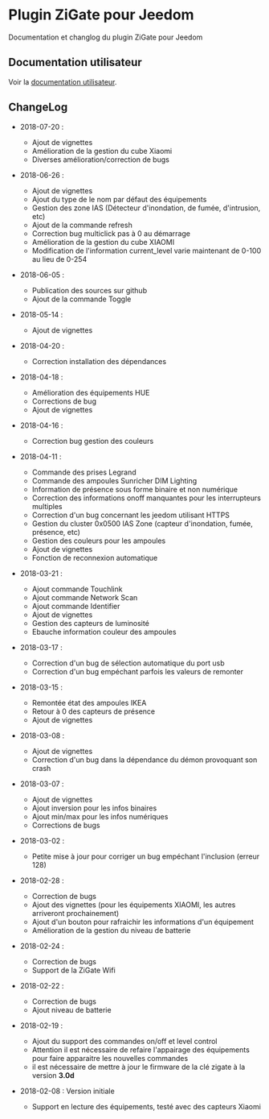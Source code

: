 Plugin ZiGate pour Jeedom
=========================

Documentation et changlog du plugin ZiGate pour Jeedom

## Documentation utilisateur

Voir la [documentation utilisateur](documentation/Documentation.md).

## ChangeLog

* 2018-07-20 :
	- Ajout de vignettes
	- Amélioration de la gestion du cube Xiaomi
	- Diverses amélioration/correction de bugs

* 2018-06-26 :
	- Ajout de vignettes
	- Ajout du type de le nom par défaut des équipements
	- Gestion des zone IAS (Détecteur d'inondation, de fumée, d'intrusion, etc)
	- Ajout de la commande refresh
	- Correction bug multiclick pas à 0 au démarrage
	- Amélioration de la gestion du cube XIAOMI
	- Modification de l'information current_level varie maintenant de 0-100 au lieu de 0-254

* 2018-06-05 :
    - Publication des sources sur github
    - Ajout de la commande Toggle
    
* 2018-05-14 :
    - Ajout de vignettes

* 2018-04-20 :
    - Correction installation des dépendances

* 2018-04-18 :
    - Amélioration des équipements HUE
    - Corrections de bug
    - Ajout de vignettes

* 2018-04-16 :
    - Correction bug gestion des couleurs

* 2018-04-11 :
    - Commande des prises Legrand
    - Commande des ampoules Sunricher DIM Lighting
    - Information de présence sous forme binaire et non numérique
    - Correction des informations onoff manquantes pour les interrupteurs multiples
    - Correction d'un bug concernant les jeedom utilisant HTTPS
    - Gestion du cluster 0x0500 IAS Zone (capteur d'inondation, fumée, présence, etc)
    - Gestion des couleurs pour les ampoules
    - Ajout de vignettes
    - Fonction de reconnexion automatique

* 2018-03-21 :
    - Ajout commande Touchlink
    - Ajout commande Network Scan
    - Ajout commande Identifier
    - Ajout de vignettes
    - Gestion des capteurs de luminosité
    - Ebauche information couleur des ampoules

* 2018-03-17 :
    - Correction d'un bug de sélection automatique du port usb
    - Correction d'un bug empéchant parfois les valeurs de remonter

* 2018-03-15 :
    - Remontée état des ampoules IKEA
    - Retour à 0 des capteurs de présence
    - Ajout de vignettes

* 2018-03-08 :
    - Ajout de vignettes
    - Correction d'un bug dans la dépendance du démon provoquant son crash

* 2018-03-07 :
    - Ajout de vignettes
    - Ajout inversion pour les infos binaires
    - Ajout min/max pour les infos numériques
    - Corrections de bugs

* 2018-03-02 :
    - Petite mise à jour pour corriger un bug empéchant l'inclusion (erreur 128)

* 2018-02-28 :
    - Correction de bugs
    - Ajout des vignettes (pour les équipements XIAOMI, les autres arriveront prochainement)
    - Ajout d'un bouton pour rafraichir les informations d'un équipement
    - Amélioration de la gestion du niveau de batterie

* 2018-02-24 :
    - Correction de bugs
    - Support de la ZiGate Wifi

* 2018-02-22 :
    - Correction de bugs
    - Ajout niveau de batterie

* 2018-02-19 :
    - Ajout du support des commandes on/off et level control
    - Attention il est nécessaire de refaire l'appairage des équipements pour faire apparaitre les nouvelles commandes
    - il est nécessaire de mettre à jour le firmware de la clé zigate à la version **3.0d**

* 2018-02-08 : Version initiale
    - Support en lecture des équipements, testé avec des capteurs Xiaomi
